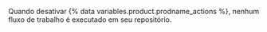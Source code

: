 Quando desativar {% data variables.product.prodname_actions %}, nenhum fluxo de trabalho é executado em seu repositório.